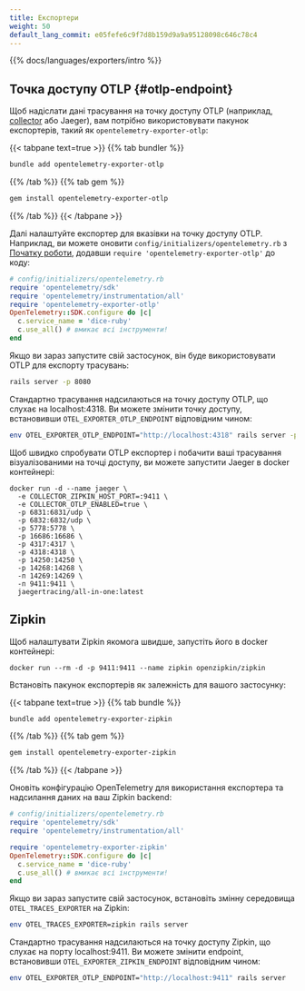 ```yaml
---
title: Експортери
weight: 50
default_lang_commit: e05fefe6c9f7d8b159d9a9a95128098c646c78c4
---
```


{{% docs/languages/exporters/intro %}}

## Точка доступу OTLP {#otlp-endpoint}

Щоб надіслати дані трасування на точку доступу OTLP (наприклад, [collector](/docs/collector) або Jaeger), вам потрібно використовувати пакунок експортерів, такий як `opentelemetry-exporter-otlp`:

{{< tabpane text=true >}} {{% tab bundler %}}

```sh
bundle add opentelemetry-exporter-otlp
```

{{% /tab %}} {{% tab gem %}}

```sh
gem install opentelemetry-exporter-otlp
```

{{% /tab %}} {{< /tabpane >}}

Далі налаштуйте експортер для вказівки на точку доступу OTLP. Наприклад, ви можете оновити `config/initializers/opentelemetry.rb` з [Початку роботи](../getting-started/), додавши `require 'opentelemetry-exporter-otlp'` до коду:

```ruby
# config/initializers/opentelemetry.rb
require 'opentelemetry/sdk'
require 'opentelemetry/instrumentation/all'
require 'opentelemetry-exporter-otlp'
OpenTelemetry::SDK.configure do |c|
  c.service_name = 'dice-ruby'
  c.use_all() # вмикає всі інструменти!
end
```

Якщо ви зараз запустите свій застосунок, він буде використовувати OTLP для експорту трасувань:

```sh
rails server -p 8080
```

Стандартно трасування надсилаються на точку доступу OTLP, що слухає на localhost:4318. Ви можете змінити точку доступу, встановивши `OTEL_EXPORTER_OTLP_ENDPOINT` відповідним чином:

```sh
env OTEL_EXPORTER_OTLP_ENDPOINT="http://localhost:4318" rails server -p 8080
```

Щоб швидко спробувати OTLP експортер і побачити ваші трасування візуалізованими на точці доступу, ви можете запустити Jaeger в docker контейнері:

```shell
docker run -d --name jaeger \
  -e COLLECTOR_ZIPKIN_HOST_PORT=:9411 \
  -e COLLECTOR_OTLP_ENABLED=true \
  -p 6831:6831/udp \
  -p 6832:6832/udp \
  -p 5778:5778 \
  -p 16686:16686 \
  -p 4317:4317 \
  -p 4318:4318 \
  -p 14250:14250 \
  -p 14268:14268 \
  -п 14269:14269 \
  -п 9411:9411 \
  jaegertracing/all-in-one:latest
```

## Zipkin

Щоб налаштувати Zipkin якомога швидше, запустіть його в docker контейнері:

```shell
docker run --rm -d -p 9411:9411 --name zipkin openzipkin/zipkin
```

Встановіть пакунок експортерів як залежність для вашого застосунку:

{{< tabpane text=true >}} {{% tab bundle %}}

```sh
bundle add opentelemetry-exporter-zipkin
```

{{% /tab %}} {{% tab gem %}}

```sh
gem install opentelemetry-exporter-zipkin
```

{{% /tab %}} {{< /tabpane >}}

Оновіть конфігурацію OpenTelemetry для використання експортера та надсилання даних на
ваш Zipkin backend:

```ruby
# config/initializers/opentelemetry.rb
require 'opentelemetry/sdk'
require 'opentelemetry/instrumentation/all'

require 'opentelemetry-exporter-zipkin'
OpenTelemetry::SDK.configure do |c|
  c.service_name = 'dice-ruby'
  c.use_all() # вмикає всі інструменти!
end
```

Якщо ви зараз запустите свій застосунок, встановіть змінну середовища `OTEL_TRACES_EXPORTER` на Zipkin:

```sh
env OTEL_TRACES_EXPORTER=zipkin rails server
```

Стандартно трасування надсилаються на точку доступу Zipkin, що слухає на порту localhost:9411. Ви можете змінити endpoint, встановивши `OTEL_EXPORTER_ZIPKIN_ENDPOINT` відповідним чином:

```sh
env OTEL_EXPORTER_OTLP_ENDPOINT="http://localhost:9411" rails server
```
